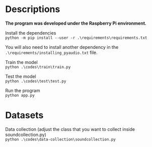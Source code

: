 # Descriptions

**The program was developed under the Raspberry Pi environment.**

Install the dependencies \
`python -m pip install --user -r .\requirements\requirements.txt` 

You will also need to install another dependency in the `.\requirements/installing_pyaudio.txt` file.

Train the model \
`python .\codes\train\train.py`

Test the model \
`python .\codes\test\test.py`

Run the program \
`python app.py`

# Datasets

Data collection (adjust the class that you want to collect inside soundcollection.py) \
`python .\codes\data-collection\soundcollection.py`

